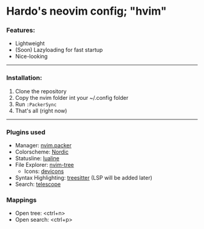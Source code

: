 # Hardo's neovim config; "hvim"

### Features:
- Lightweight
- (Soon) Lazyloading for fast startup
- Nice-looking

---

### Installation:
1. Clone the repository
2. Copy the nvim folder int your ~/.config folder
3. Run `:PackerSync`
4. That's all (right now)

---

### Plugins used
- Manager: [nvim.packer](https://github.com/wbthomason/packer.nvim)
- Colorscheme: [Nordic](https://github.com/AlexvZyl/nordic.nvim)
- Statusline: [lualine](https://github.com/nvim-lualine/lualine.nvim)
- File Explorer: [nvim-tree](https://github.com/nvim-tree/nvim-tree.lua)
    - Icons: [devicons](https://github.com/nvim-tree/nvim-web-devicons)
- Syntax Highlighting: [treesitter](https://github.com/nvim-treesitter/nvim-treesitter) (LSP will be added later)
- Search: [telescope](https://github.com/nvim-telescope/telescope.nvim)

### Mappings
- Open tree: <ctrl+n>
- Open search: <ctrl+p>
